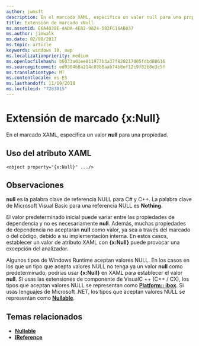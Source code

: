```yaml
---
author: jwmsft
description: En el marcado XAML, especifica un valor null para una propiedad.
title: Extensión de marcado xNull
ms.assetid: E6A4038E-4ADA-4E82-9824-582FC16AB037
ms.author: jimwalk
ms.date: 02/08/2017
ms.topic: article
keywords: windows 10, uwp
ms.localizationpriority: medium
ms.openlocfilehash: b6033a01ee811977b3a37f820217005fdbd80616
ms.sourcegitcommit: ed0304b8a214c03b8aab74b8ef12c9f82b8e3c5f
ms.translationtype: MT
ms.contentlocale: es-ES
ms.lasthandoff: 11/19/2018
ms.locfileid: "7283015"
---
```

# <a name="xnull-markup-extension"></a>Extensión de marcado {x:Null}


En el marcado XAML, especifica un valor **null** para una propiedad.

## <a name="xaml-attribute-usage"></a>Uso del atributo XAML

``` syntax
<object property="{x:Null}" .../>
```

## <a name="remarks"></a>Observaciones

**null** es la palabra clave de referencia NULL para C# y C++. La palabra clave de Microsoft Visual Basic para una referencia NULL es **Nothing**.

El valor predeterminado inicial puede variar entre las propiedades de dependencia y no es necesariamente **null**. Además, muchas propiedades de dependencia no aceptarán **null** como valor, ya sea a través del marcado o del código, debido a su implementación interna. En estos casos, establecer un valor de atributo XAML con **{x:Null}** puede provocar una excepción del analizador.

Algunos tipos de Windows Runtime aceptan valores NULL. En los casos en los que un tipo que acepta valores NULL no tenga ya un valor **null** como predeterminado, podrías usar **{x:Null}** en XAML para establecer el valor **null**. Si usas las extensiones de componente de VisualC ++ (C++ / CX), los tipos que aceptan valores NULL se representan como [**Platform:: ibox<T>**](https://msdn.microsoft.com/library/windows/apps/xaml/jj606120.aspx). Si usas lenguajes de Microsoft .NET, los tipos que aceptan valores NULL se representan como [**Nullable<T>**](https://msdn.microsoft.com/library/windows/apps/xaml/b3h38hb0.aspx).

## <a name="related-topics"></a>Temas relacionados

* [**Nullable<T>**](https://msdn.microsoft.com/library/windows/apps/xaml/b3h38hb0.aspx)
* [**IReference<T>**](https://msdn.microsoft.com/library/windows/apps/br225864)
 

